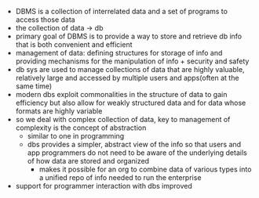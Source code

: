 - DBMS is a collection of interrelated data and a set of programs to access those data
- the collection of data -> db
- primary goal of DBMS is to provide a way to store and retrieve db info that is both convenient and efficient
- management of data: defining structures for storage of info and providing mechanisms for the manipulation of info + security and safety
- db sys are used to manage collections of data that are highly valuable, relatively large and accessed by multiple users and apps(often at the same time)
- modern dbs exploit commonalities in the structure of data to gain efficiency but also allow for weakly structured data and for data whose formats are highly variable
- so we deal with complex collection of data, key to management of complexity is the concept of abstraction
	- similar to one in programming
	- dbs provides a simpler, abstract view of the info so that users and app programmers do not need to be aware of the underlying details of how data are stored and organized
		- makes it possible for an org to combine data of various types into a unified repo of info needed to run the enterprise
- support for programmer interaction with dbs improved